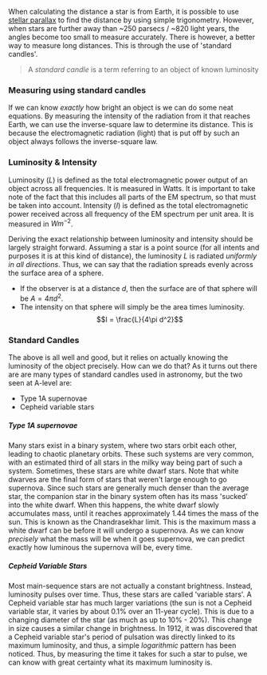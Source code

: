 When calculating the distance a star is from Earth, it is possible to use [stellar parallax](./Stellar%20Parallax.md) to find the distance by using simple trigonometry. However, when stars are further away than ~250 parsecs / ~820 light years, the angles become too small to measure accurately. There is however, a better way to measure long distances. This is through the use of 'standard candles'.
> A *standard candle* is a term referring to an object of known luminosity

### Measuring using standard candles
If we can know *exactly* how bright an object is we can do some neat equations. By measuring the intensity of the radiation from it that reaches Earth, we can use the inverse-square law to determine its distance. This is because the electromagnetic radiation (light) that is put off by such an object always follows the inverse-square law.

### Luminosity & Intensity
Luminosity ($L$) is defined as the total electromagnetic power output of an object across all frequencies. It is measured in Watts. It is important to take note of the fact that this includes all parts of the EM spectrum, so that must be taken into account.
Intensity ($I$) is defined as the total electromagnetic power received across all frequency of the EM spectrum per unit area. It is measured in $Wm^{-2}$. 

Deriving the exact relationship between luminosity and intensity should be largely straight forward. Assuming a star is a point source (for all intents and purposes it is at this kind of distance), the luminosity $L$ is radiated *uniformly in all directions*. Thus, we can say that the radiation spreads evenly across the surface area of a sphere. 
- If the observer is at a distance $d$, then the surface are of that sphere will be $A = 4\pi d^2$.
- The intensity on that sphere will simply be the area times luminosity.
$$I = \frac{L}{4\pi d^2}$$
### Standard Candles
The above is all well and good, but it relies on actually knowing the luminosity of the object precisely. How can we do that?
As it turns out there are are many types of standard candles used in astronomy, but the two seen at A-level are:
- Type 1A supernovae
- Cepheid variable stars
##### Type 1A supernovae
Many stars exist in a binary system, where two stars orbit each other, leading to chaotic planetary orbits. These such systems are very common, with an estimated third of all stars in the milky way being part of such a system.
Sometimes, these stars are white dwarf stars. Note that white dwarves are the final form of stars that weren't large enough to go supernova. Since such stars are generally much denser than the average star, the companion star in the binary system often has its mass 'sucked' into the white dwarf.
When this happens, the white dwarf slowly accumulates mass, until it reaches approximately 1.44 times the mass of the sun. This is known as the Chandrasekhar limit. This is the maximum mass a white dwarf can be before it will undergo a supernova. As we can know *precisely* what the mass will be when it goes supernova, we can predict exactly how luminous the supernova will be, every time.
##### Cepheid Variable Stars
Most main-sequence stars are not actually a constant brightness. Instead, luminosity pulses over time. Thus, these stars are called 'variable stars'.
A Cepheid variable star has much larger variations (the sun is not a Cepheid variable star, it varies by about 0.1% over an 11-year cycle). This is due to a changing diameter of the star (as much as up to 10% - 20%). This change in size causes a similar change in brightness.
In 1912, it was discovered that a Cepheid variable star's period of pulsation was directly linked to its maximum luminosity, and thus, a simple *logarithmic* pattern has been noticed. Thus, by measuring the time it takes for such a star to pulse, we can know with great certainty what its maximum luminosity is.